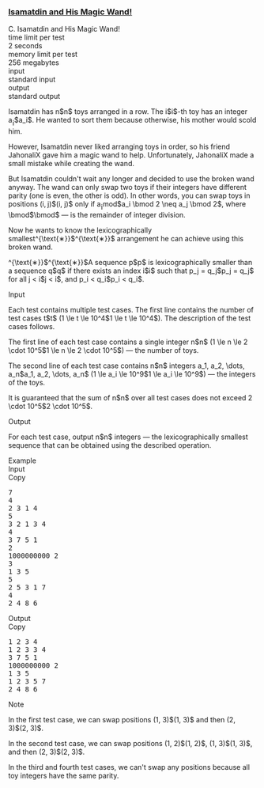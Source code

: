 <h3><a href="https://codeforces.com/contest/2167/problem/C" target="_blank" rel="noopener noreferrer">Isamatdin and His Magic Wand!</a></h3>

<div class="header"><div class="title">C. Isamatdin and His Magic Wand!</div><div class="time-limit"><div class="property-title">time limit per test</div>2 seconds</div><div class="memory-limit"><div class="property-title">memory limit per test</div>256 megabytes</div><div class="input-file input-standard"><div class="property-title">input</div>standard input</div><div class="output-file output-standard"><div class="property-title">output</div>standard output</div></div><div><p>Isamatdin has <span class="MathJax_Preview" style="color: inherit;"><span class="MJXp-math" id="MJXp-Span-1"><span class="MJXp-mi MJXp-italic" id="MJXp-Span-2">n</span></span></span>$n$ toys arranged in a row. The <span class="MathJax_Preview" style="color: inherit;"><span class="MJXp-math" id="MJXp-Span-3"><span class="MJXp-mi MJXp-italic" id="MJXp-Span-4">i</span></span></span>$i$-th toy has an integer <span class="MathJax_Preview" style="color: inherit;"><span class="MJXp-math" id="MJXp-Span-5"><span class="MJXp-msubsup" id="MJXp-Span-6"><span class="MJXp-mi MJXp-italic" id="MJXp-Span-7" style="margin-right: 0.05em;">a</span><span class="MJXp-mi MJXp-italic MJXp-script" id="MJXp-Span-8" style="vertical-align: -0.4em;">i</span></span></span></span>$a_i$. He wanted to sort them because otherwise, his mother would scold him.</p><p>However, Isamatdin never liked arranging toys in order, so his friend JahonaliX gave him a magic wand to help. Unfortunately, JahonaliX made a small mistake while creating the wand.</p><p>But Isamatdin couldn't wait any longer and decided to use the broken wand anyway. The wand can only swap two toys if their integers have <span class="tex-font-style-bf">different parity</span> (one is even, the other is odd). In other words, you can swap toys in positions <span class="MathJax_Preview" style="color: inherit;"><span class="MJXp-math" id="MJXp-Span-9"><span class="MJXp-mo" id="MJXp-Span-10" style="margin-left: 0em; margin-right: 0em;">(</span><span class="MJXp-mi MJXp-italic" id="MJXp-Span-11">i</span><span class="MJXp-mo" id="MJXp-Span-12" style="margin-left: 0em; margin-right: 0.222em;">,</span><span class="MJXp-mi MJXp-italic" id="MJXp-Span-13">j</span><span class="MJXp-mo" id="MJXp-Span-14" style="margin-left: 0em; margin-right: 0em;">)</span></span></span>$(i, j)$ only if <span class="MathJax_Preview" style="color: inherit;"><span class="MJXp-math" id="MJXp-Span-15"><span class="MJXp-msubsup" id="MJXp-Span-16"><span class="MJXp-mi MJXp-italic" id="MJXp-Span-17" style="margin-right: 0.05em;">a</span><span class="MJXp-mi MJXp-italic MJXp-script" id="MJXp-Span-18" style="vertical-align: -0.4em;">i</span></span><span class="MJXp-mo" id="MJXp-Span-19">mod</span></span></span>$a_i \bmod 2 \neq a_j \bmod 2$, where <span class="MathJax_Preview">\bmod</span>$\bmod$ — is the remainder of integer division.</p><p>Now he wants to know the <span class="tex-font-style-bf">lexicographically smallest</span><span class="MathJax_Preview">^{\text{∗}}</span>$^{\text{∗}}$ arrangement he can achieve using this broken wand.</p><div class="statement-footnote"><p><span class="MathJax_Preview">^{\text{∗}}</span>$^{\text{∗}}$A sequence <span class="MathJax_Preview">p</span>$p$ is <span class="tex-font-style-it">lexicographically smaller</span> than a sequence <span class="MathJax_Preview">q</span>$q$ if there exists an index <span class="MathJax_Preview">i</span>$i$ such that <span class="MathJax_Preview">p_j = q_j</span>$p_j = q_j$ for all <span class="MathJax_Preview">j < i</span>$j < i$, and <span class="MathJax_Preview">p_i < q_i</span>$p_i < q_i$.</p></div></div><div class="input-specification"><div class="section-title">Input</div><p>Each test contains multiple test cases. The first line contains the number of test cases <span class="MathJax_Preview">t</span>$t$ (<span class="MathJax_Preview">1 \le t \le 10^4</span>$1 \le t \le 10^4$). The description of the test cases follows.</p><p>The first line of each test case contains a single integer <span class="MathJax_Preview">n</span>$n$ (<span class="MathJax_Preview">1 \le n \le 2 \cdot 10^5</span>$1 \le n \le 2 \cdot 10^5$) — the number of toys. </p><p>The second line of each test case contains <span class="MathJax_Preview">n</span>$n$ integers <span class="MathJax_Preview">a_1, a_2, \dots, a_n</span>$a_1, a_2, \dots, a_n$ (<span class="MathJax_Preview">1 \le a_i \le 10^9</span>$1 \le a_i \le 10^9$) — the integers of the toys.</p><p>It is guaranteed that the sum of <span class="MathJax_Preview">n</span>$n$ over all test cases does not exceed <span class="MathJax_Preview">2 \cdot 10^5</span>$2 \cdot 10^5$.</p></div><div class="output-specification"><div class="section-title">Output</div><p>For each test case, output <span class="MathJax_Preview">n</span>$n$ integers — the lexicographically smallest sequence that can be obtained using the described operation.</p></div><div class="sample-tests"><div class="section-title">Example</div><div class="sample-test"><div class="input"><div class="title">Input<div title="Copy" data-clipboard-target="#id002760434926100629" id="id0011975246644995396" class="input-output-copier">Copy</div></div><pre id="id002760434926100629"><div class="test-example-line test-example-line-even test-example-line-0">7</div><div class="test-example-line test-example-line-odd test-example-line-1">4</div><div class="test-example-line test-example-line-odd test-example-line-1">2 3 1 4</div><div class="test-example-line test-example-line-even test-example-line-2">5</div><div class="test-example-line test-example-line-even test-example-line-2">3 2 1 3 4</div><div class="test-example-line test-example-line-odd test-example-line-3">4</div><div class="test-example-line test-example-line-odd test-example-line-3">3 7 5 1</div><div class="test-example-line test-example-line-even test-example-line-4">2</div><div class="test-example-line test-example-line-even test-example-line-4">1000000000 2</div><div class="test-example-line test-example-line-odd test-example-line-5">3</div><div class="test-example-line test-example-line-odd test-example-line-5">1 3 5</div><div class="test-example-line test-example-line-even test-example-line-6">5</div><div class="test-example-line test-example-line-even test-example-line-6">2 5 3 1 7</div><div class="test-example-line test-example-line-odd test-example-line-7">4</div><div class="test-example-line test-example-line-odd test-example-line-7">2 4 8 6</div></pre></div><div class="output"><div class="title">Output<div title="Copy" data-clipboard-target="#id009198311210947225" id="id007147068097936667" class="input-output-copier">Copy</div></div><pre id="id009198311210947225">1 2 3 4 
1 2 3 3 4 
3 7 5 1 
1000000000 2 
1 3 5 
1 2 3 5 7 
2 4 8 6 </pre></div></div></div><div class="note"><div class="section-title">Note</div><p>In the first test case, we can swap positions <span class="MathJax_Preview">(1, 3)</span>$(1, 3)$ and then <span class="MathJax_Preview">(2, 3)</span>$(2, 3)$.</p><p>In the second test case, we can swap positions <span class="MathJax_Preview">(1, 2)</span>$(1, 2)$, <span class="MathJax_Preview">(1, 3)</span>$(1, 3)$, and then <span class="MathJax_Preview">(2, 3)</span>$(2, 3)$.</p><p>In the third and fourth test cases, we can't swap any positions because all toy integers have the same parity.</p></div>